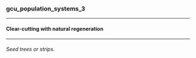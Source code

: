 ### gcu_population_systems_3



------
#### Clear-cutting with natural regeneration



------
###### Seed trees or strips.